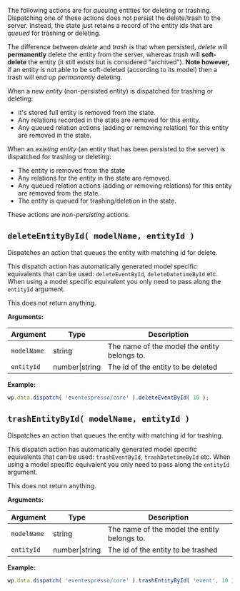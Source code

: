 The following actions are for _queuing_ entities for deleting or trashing.  Dispatching one of these actions does not persist the delete/trash to the server.  Instead, the state just retains a record of the entity ids that are _queued_ for trashing or deleting. 

The difference between _delete_ and _trash_ is that when persisted, _delete_ will **permanently** delete the entity from the server, whereas _trash_ will **soft-delete** the entity (it still exists but is considered "archived").  **Note however,** if an entity is not able to be soft-deleted (according to its model) then a trash will end up _permanently_ deleting.  

When a _new entity_ (non-persisted entity) is dispatched for trashing or deleting:

- it's stored full entity is removed from the state.
- Any relations recorded in the state are removed for this entity.
- Any queued relation actions (adding or removing relation) for this entity are removed in the state.

When an _existing entity_ (an entity that has been persisted to the server) is dispatched for trashing or deleting:

- The entity is removed from the state
- Any relations for the entity in the state are removed.
- Any queued relation actions (adding or removing relations) for this entity are removed from the state.
- The entity is queued for trashing/deletion in the state.

These actions are _non-persisting_ actions.

## `deleteEntityById( modelName, entityId )`

Dispatches an action that queues the entity with matching id for delete.

This dispatch action has automatically generated model specific equivalents that can be used: `deleteEventById`, `deleteDatetimeById` etc.  When using a model specific equivalent you only need to pass along the `entityId` argument.

This does not return anything.

**Arguments:**

| Argument    | Type   | Description                                  |
| ----------- | ------ | -------------------------------------------- |
| `modelName` | string | The name of the model the entity belongs to. |
  | `entityId`  | number\|string |The id of the entity to be deleted |
  
  **Example:**
```js
wp.data.dispatch( 'eventespresso/core' ).deleteEventById( 10 );
```
## `trashEntityById( modelName, entityId )`

Dispatches an action that queues the entity with matching id for trashing.

This dispatch action has automatically generated model specific equivalents that can be used: `trashEventById`, `trashDatetimeById` etc.  When using a model specific equivalent you only need to pass along the `entityId` argument.

This does not return anything.

**Arguments:**

| Argument    | Type   | Description                                  |
| ----------- | ------ | -------------------------------------------- |
| `modelName` | string | The name of the model the entity belongs to. |
  | `entityId`  | number\|string |The id of the entity to be trashed |
  
  **Example:**
```js
wp.data.dispatch( 'eventespresso/core' ).trashEntityById( 'event', 10 );
```
